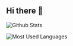 ## Hi there 👋

<!--
**qifengleqifengle/qifengleqifengle** is a ✨ _special_ ✨ repository because its `README.md` (this file) appears on your GitHub profile.

Here are some ideas to get you started:

- 🔭 I’m currently working on ...
- 🌱 I’m currently learning ...
- 👯 I’m looking to collaborate on ...
- 🤔 I’m looking for help with ...
- 💬 Ask me about ...
- 📫 How to reach me: ...
- 😄 Pronouns: ...
- ⚡ Fun fact: ...
-->
![Github Stats](https://github-readme-stats.vercel.app/api?username=qifengleqifengle&show_icons=true&theme=dark&count_private=true)

![Most Used Languages](https://github-readme-stats.vercel.app/api/top-langs/?username=qifengleqifengle&theme=dark&layout=compact)

